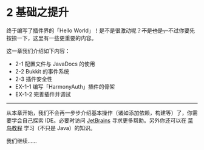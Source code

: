 # 2 基础之提升

终于编写了插件界的「Hello World」！是不是很激动呢？<del>不是也是，</del>不过你要先按捺一下，这里有一些更重要的内容。

这一章我们介绍如下内容：

- 2-1 配置文件与 JavaDocs 的使用
- 2-2 Bukkit 的事件系统
- 2-3 插件安全性
- EX-1-1 编写「HarmonyAuth」插件的骨架
- EX-1-2 完善插件并调试

---

从本章开始，我们不会再一步步介绍基本操作（诸如添加依赖，构建等）了，你需要学会自己探索 IDE。必要时访问 [JetBrains](https://www.jetbrains.com) 寻求更多帮助。另外你还可以在 [菜鸟教程](https://www.runoob.com/) 学习（不只是 Java）的知识。

我们继续……
